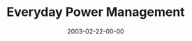 ---
layout: message
category: message
series: "Everyday Enron"
title: "Everyday Power Management"
date: 2003-02-22-00-00
message_id: 241
sc-permalink-url: "http://soundcloud.com/crdschurch/everyday-power-management"
audio: "http://s3.amazonaws.com/crossroads-media/messages/audio/02_02-23-93_Everyday_Power-Management.mp3"
audio-duration: "38:44"
tag: 
 - decision
 - goal
 - character
 - choice
 - purpose
 - enron
 - manager
 - management
 - career
 - power
 - authority
 - tome
 - goals
explicit: false
---
